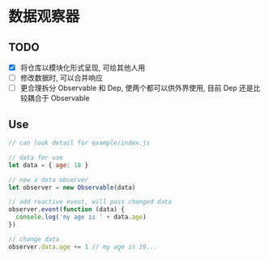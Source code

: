 # 数据观察器

## TODO

- [x] 将仓库以模块化形式呈现, 可给其他人用
- [ ] 修改数据时, 可以合并响应
- [ ] 更合理拆分 Observable 和 Dep, 使两个都可以供外界使用, 目前 Dep 还是比较耦合于 Observable

## Use

```js
// can look detail for example/index.js

// data for use
let data = { age: 18 }

// new a data observer
let observer = new Observable(data)

// add reactive event, will pass changed data
observer.event(function (data) {
  console.log('my age is ' + data.age)
})

// change data
observer.data.age += 1 // my age is 19...
```